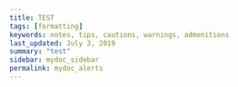 ```yaml
---
title: TEST
tags: [formatting]
keywords: notes, tips, cautions, warnings, admonitions
last_updated: July 3, 2019
summary: "test"
sidebar: mydoc_sidebar
permalink: mydoc_alerts
---
```

